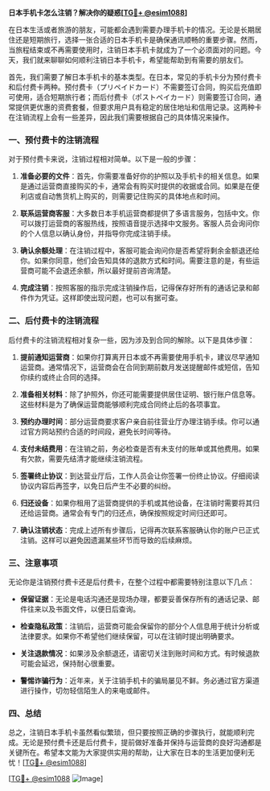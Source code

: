**日本手机卡怎么注销？解决你的疑惑[[TG💪+ @esim1088](https://t.me/s/esim1088)]**

在日本生活或者旅游的朋友，可能都会遇到需要办理手机卡的情况。无论是长期居住还是短期旅行，选择一张合适的日本手机卡是确保通讯顺畅的重要步骤。然而，当旅程结束或不再需要使用时，注销日本手机卡就成为了一个必须面对的问题。今天，我们就来聊聊如何顺利注销日本手机卡，希望能帮助到有需要的朋友们。

首先，我们需要了解日本手机卡的基本类型。在日本，常见的手机卡分为预付费卡和后付费卡两种。预付费卡（プリペイドカード）不需要签订合同，购买后充值即可使用，适合短期旅行者；而后付费卡（ポストペイカード）则需要签订合同，通常提供更优惠的资费套餐，但要求用户具有稳定的居住地址和信用记录。这两种卡在注销流程上会有一些差异，因此我们需要根据自己的具体情况来操作。

### **一、预付费卡的注销流程**

对于预付费卡来说，注销过程相对简单。以下是一般的步骤：

1. **准备必要的文件**：首先，你需要准备好你的护照以及手机卡的相关信息。如果是通过运营商直接购买的卡，通常会有购买时提供的收据或合同。如果是在便利店或自动售货机上购买的，则需要记住购买的具体地点和时间。

2. **联系运营商客服**：大多数日本手机运营商都提供了多语言服务，包括中文。你可以拨打运营商的客服热线，按照语音提示选择中文服务。客服人员会询问你的个人信息以确认身份，并指导你完成注销手续。

3. **确认余额处理**：在注销过程中，客服可能会询问你是否希望将剩余金额退还给你。如果你同意，他们会告知具体的退款方式和时间。需要注意的是，有些运营商可能不会退还余额，所以最好提前咨询清楚。

4. **完成注销**：按照客服的指示完成注销操作后，记得保存好所有的通话记录和邮件作为凭证。这样即使出现问题，也可以有据可查。

### **二、后付费卡的注销流程**

后付费卡的注销流程相对复杂一些，因为涉及到合同的解除。以下是具体步骤：

1. **提前通知运营商**：如果你打算离开日本或不再需要使用手机卡，建议尽早通知运营商。通常情况下，运营商会在合同到期前数月发送提醒邮件或短信，告知你续约或终止合同的选择。

2. **准备相关材料**：除了护照外，你还可能需要提供居住证明、银行账户信息等。这些材料是为了确保运营商能够顺利完成合同终止后的各项事宜。

3. **预约办理时间**：部分运营商要求客户亲自前往营业厅办理注销手续。你可以通过官方网站预约合适的时间段，避免长时间等待。

4. **支付未结费用**：在注销之前，务必检查是否有未支付的账单或其他费用。如果有欠款，需要先结清才能继续注销流程。

5. **签署终止协议**：到达营业厅后，工作人员会让你签署一份终止协议。仔细阅读协议内容后再签字，以免日后产生不必要的纠纷。

6. **归还设备**：如果你租用了运营商提供的手机或其他设备，在注销时需要将其归还给运营商。通常会有专门的归还点，确保按照规定时间归还即可。

7. **确认注销状态**：完成上述所有步骤后，记得再次联系客服确认你的账户已正式注销。这样可以避免因遗漏某些环节而导致的后续麻烦。

### **三、注意事项**

无论你是注销预付费卡还是后付费卡，在整个过程中都需要特别注意以下几点：

- **保留证据**：无论是电话沟通还是现场办理，都要妥善保存所有的通话记录、邮件往来以及书面文件，以便日后查询。
  
- **检查隐私政策**：注销后，运营商可能会保留你的部分个人信息用于统计分析或法律要求。如果你不希望他们继续保留，可以在注销时提出明确要求。

- **关注退款情况**：如果涉及余额退还，请密切关注到账时间和方式。有时候退款可能会延迟，保持耐心很重要。

- **警惕诈骗行为**：近年来，关于注销手机卡的骗局屡见不鲜。务必通过官方渠道进行操作，切勿轻信陌生人的来电或邮件。

### **四、总结**

总之，注销日本手机卡虽然看似繁琐，但只要按照正确的步骤执行，就能顺利完成。无论是预付费卡还是后付费卡，提前做好准备并保持与运营商的良好沟通都是关键所在。希望本文能为大家提供实用的帮助，让大家在日本的生活更加便利无忧！[[TG💪+ @esim1088](https://t.me/s/esim1088)]

[[TG💪+ @esim1088](https://t.me/s/esim1088) ![Image](https://i.postimg.cc/4NQfJmqS/Snipaste-2025-05-13-00-14-12.png)]